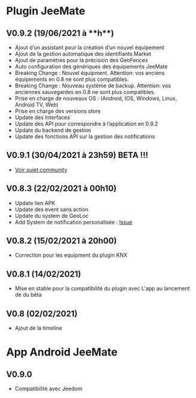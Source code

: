 Plugin JeeMate
==============================

## V0.9.2 (19/06/2021 à \*\*h\*\*)
* Ajout d’un assistant pour la création d’un nouvel équipement
* Ajout de la gestion automatique des identifiants Market
* Ajout de paramètres pour la précision des GeoFences
* Auto configuration des génériques des équipements JeeMate
* Breaking Change : Nouvel équipment. Attention: vos anciens équipements en 0.8 ne sont plus compatibles.
* Breaking Change : Nouveau système de backup. Attention: vos anciennes sauvegardes en 0.8 ne sont plus compatibles.
* Prise en charge de nouveaux OS : (Android, IOS, Windows, Linux, Android TV, Web)
* Prise en charge des versions store
* Update des Interfaces
* Update des API pour correspondre à l’application en 0.9.2
* Update du backend de gestion
* Update des fonctions API sur la gestion des notifications

## V0.9.1 (30/04/2021 à 23h59) BETA !!!
- [Voir sujet community](https://community.jeedom.com/t/jeemate-version-0-9-0-android-ios-et-le-debut-de-la-personnalisation/60221?u=titi_titi)

## V0.8.3 (22/02/2021 à 00h10)
* Update lien APK
* Update des event sans action
* Update du system de GeoLoc
* Add System de notification personalisée : [Issue](https://github.com/JeeMateTeam/JeeMate-Project/issues/72)

## V0.8.2 (15/02/2021 à 20h00)
* Correction pour les equipment du plugin KNX

## V0.8.1 (14/02/2021)
* Mise en stable pour la compatibilité du plugin avec L'app au lancement de du bêta

## V0.8 (02/02/2021)
* Ajout de la timeline

App Android JeeMate
==============================

V0.9.0
-

* Compatibilité avec Jeedom
